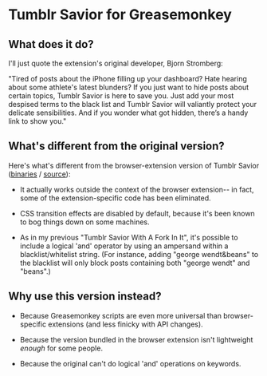 # Tumblr Savior for Greasemonkey

## What does it do?

I'll just quote the extension's original developer, Bjorn Stromberg:

"Tired of posts about the iPhone filling up your dashboard? Hate hearing about some athlete's latest blunders? If you just want to hide posts about certain topics, Tumblr Savior is here to save you. Just add your most despised terms to the black list and Tumblr Savior will valiantly protect your delicate sensibilities. And if you wonder what got hidden, there’s a handy link to show you."

## What's different from the original version?

Here's what's different from the browser-extension version of Tumblr Savior ([binaries](http://bjornstar.com/tumblr-savior) / [source](https://github.com/bjornstar/Tumblr-Savior)):

* It actually works outside the context of the browser extension-- in fact, some of the extension-specific code has been eliminated.

* CSS transition effects are disabled by default, because it's been known to bog things down on some machines.

* As in my previous "Tumblr Savior With A Fork In It", it's possible to include a logical 'and' operator by using an ampersand within a blacklist/whitelist string. (For instance, adding "george wendt&beans" to the blacklist will only block posts containing both "george wendt" and "beans".)

## Why use this version instead?

* Because Greasemonkey scripts are even more universal than browser-specific extensions (and less finicky with API changes).

* Because the version bundled in the browser extension isn't lightweight *enough* for some people.

* Because the original can't do logical 'and' operations on keywords.

